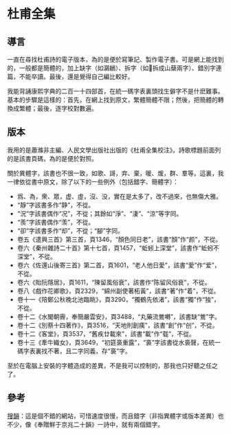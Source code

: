 # 杜甫全集

<h2>導言</h2>

一直在尋找杜甫詩的電子版本，為的是便於寫筆記、製作電子書。可是網上能找到的，一般都是簡體的，加上缺字（如鸂鶒）、拆字（如𡿗拆成山蘖兩字）、錯別字連篇，不能卒讀。最後，還是覺得自己編比較好。

我能背誦康熙字典的二百一十四部首，在統一碼字表裏頭找生僻字不是什麽難事。基本的步驟是這樣的：首先，在網上找到原文，繁體簡體不限；然後，把簡體的轉換成繁體；最後，逐字校對數遍。

<h2>版本</h2>

我用的是蕭滌非主編、人民文學出版社出版的《杜甫全集校注》。詩歌標題前面列的是該書頁碼，為的是便於對照。

關於異體字，該書也不很一致，如歌、謌，弃、棄，暖、煖，群、羣等。這裏，我一律依從書中原文，除了以下的一些例外（包括錯字、簡體字）：

- 爲、為，衆、眾，虚、虛，沒、没，實在是太多了，改不過來，也無傷大雅。
- “靜”字該書多作“静”，不從。
- “況”字該書偶作“况”，不從；其餘如“淨”、“淒”、“涼”等字同。
- “羨”字該書偶作“羡”，不從。
- “卻”字該書多作“却”，不從；“腳”字同。
- 卷五《遣興三首》第三首，頁1346，“顏色同日老”，該書“顏”作“颜”，不從。
- 卷六《秦州雜詩二十首》第十七首，頁1457，“蚯蚓上深堂”，該書作“蚯蚓不深堂”，不從。
- 卷六《佐還山後寄三首》第二首，頁1601，“老人他日愛”，該書“愛”作“爱”，不從。
- 卷六《貽阮隱居》，頁1611，“陳留風俗衰”，該書作“陈留风俗衰”，不從。
- 卷八《戲作花卿歌》，頁2329，“綿州副使著柘黃”，該書“著”作“着”，不從。
- 卷十一《陪鄭公秋晚北池臨眺》，頁3290，“獨鶴先依渚”，該書“獨”作“独”，不從。
- 卷十二《水閣朝霽，奉簡嚴雲安》，頁3488，“丸藥流鶯囀”，該書缺“鶯”字。
- 卷十二《別蔡十四著作》，頁3516，“天地則創痍”，該書“創”作“创”，不從。
- 卷十二《客堂》，頁3537，“舊疾廿載來”，該書“載”作“载”，不從。
- 卷十三《牽牛織女》，頁3649，“初筵裛重露”，“裛”字該書從水裛聲，在統一碼字表裏找不著，且二字同義，存“裛”字。

至於在電腦上安裝的字體造成的差異，不是我可以控制的，那我也只好聽之任之了。

<h2>參考</h2>

<a href="http://sou-yun.com/">搜韻</a>：這是個不錯的網站，可惜速度很慢，而且錯字（非指異體字或版本差異）也不少，像《奉贈鮮于京兆二十韻》一詩中，就有兩個錯字。